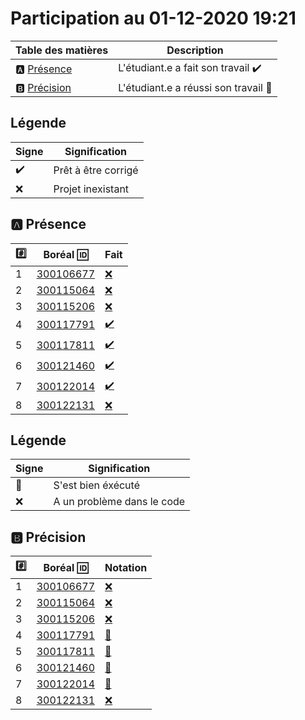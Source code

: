 # Participation au 01-12-2020 19:21

| Table des matières            | Description                                             |
|-------------------------------|---------------------------------------------------------|
| :a: [Présence](#a-présence)   | L'étudiant.e a fait son travail    :heavy_check_mark:   |
| :b: [Précision](#b-précision) | L'étudiant.e a réussi son travail  :tada:               |

## Légende

| Signe              | Signification                 |
|--------------------|-------------------------------|
| :heavy_check_mark: | Prêt à être corrigé           |
| :x:                | Projet inexistant             |

## :a: Présence

|:hash:| Boréal :id:                | Fait               |
|------|----------------------------|--------------------|
| 1 | [300106677](../b300106677.py) | [:x:](Execution.md#etudiant-300106677) |
| 2 | [300115064](../b300115064.py) | [:x:](Execution.md#etudiant-300115064) |
| 3 | [300115206](../b300115206.py) | [:x:](Execution.md#etudiant-300115206) |
| 4 | [300117791](../b300117791.py) | [:heavy_check_mark:](Execution.md#etudiant-300117791) |
| 5 | [300117811](../b300117811.py) | [:heavy_check_mark:](Execution.md#etudiant-300117811) |
| 6 | [300121460](../b300121460.py) | [:heavy_check_mark:](Execution.md#etudiant-300121460) |
| 7 | [300122014](../b300122014.py) | [:heavy_check_mark:](Execution.md#etudiant-300122014) |
| 8 | [300122131](../b300122131.py) | [:x:](Execution.md#etudiant-300122131) |

## Légende

| Signe              | Signification                 |
|--------------------|-------------------------------|
| :tada:             | S'est bien éxécuté            |
| :x:                | A un problème dans le code    |

## :b: Précision

|:hash:| Boréal :id:                |  Notation         |
|------|----------------------------|-------------------|
| 1 | [300106677](../b300106677.py) | [:x:](Execution.md#etudiant-300106677) |
| 2 | [300115064](../b300115064.py) | [:x:](Execution.md#etudiant-300115064) |
| 3 | [300115206](../b300115206.py) | [:x:](Execution.md#etudiant-300115206) |
| 4 | [300117791](../b300117791.py) | [:tada:](Execution.md#etudiant-300117791) |
| 5 | [300117811](../b300117811.py) | [:tada:](Execution.md#etudiant-300117811) |
| 6 | [300121460](../b300121460.py) | [:tada:](Execution.md#etudiant-300121460) |
| 7 | [300122014](../b300122014.py) | [:tada:](Execution.md#etudiant-300122014) |
| 8 | [300122131](../b300122131.py) | [:x:](Execution.md#etudiant-300122131) |

